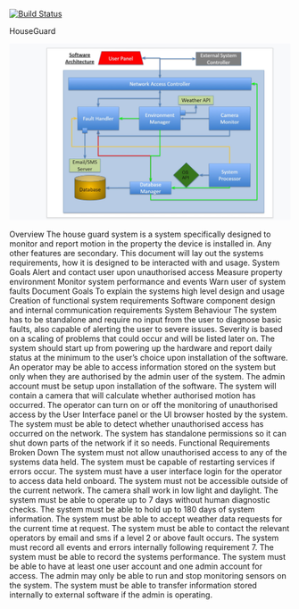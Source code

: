 [![Build Status](https://dev.azure.com/simoncrowther95/simoncrowther95/_apis/build/status/Rubber-Duck-999.HouseGuard?branchName=master)](https://dev.azure.com/simoncrowther95/simoncrowther95/_build/latest?definitionId=6&branchName=master)


HouseGuard

![Architecture](/architecture.jpg)


Overview
The house guard system is a system specifically designed to monitor and report motion in the property the device is installed in. Any other features are secondary. This document will lay out the systems requirements, how it is designed to be interacted with and usage.
System Goals
Alert and contact user upon unauthorised access
Measure property environment
Monitor system performance and events
Warn user of system faults
Document Goals
To explain the systems high level design and usage
Creation of functional system requirements
Software component design and internal communication requirements
System Behaviour
The system has to be standalone and require no input from the user to diagnose basic faults, also capable of alerting the user to severe issues. Severity is based on a scaling of problems that could occur and will be listed later on. The system should start up from powering up the hardware and report daily status at the minimum to the user’s choice upon installation of the software.
An operator may be able to access information stored on the system but only when they are authorised by the admin user of the system. The admin account must be setup upon installation of the software. The system will contain a camera that will calculate whether authorised motion has occurred. The operator can turn on or off the monitoring of unauthorised access by the User Interface panel or the UI browser hosted by the system.
The system must be able to detect whether unauthorised access has occurred on the network. The system has standalone permissions so it can shut down parts of the network if it so needs.
Functional Requirements Broken Down
The system must not allow unauthorised access to any of the systems data held.
The system must be capable of restarting services if errors occur.
The system must have a user interface login for the operator to access data held onboard.
The system must not be accessible outside of the current network.
The camera shall work in low light and daylight.
The system must be able to operate up to 7 days without human diagnostic checks.
The system must be able to hold up to 180 days of system information.
The system must be able to accept weather data requests for the current time at request.
The system must be able to contact the relevant operators by email and sms if a level 2 or above fault occurs.
The system must record all events and errors internally following requirement 7.
The system must be able to record the systems performance.
The system must be able to have at least one user account and one admin account for access.
The admin may only be able to run and stop monitoring sensors on the system.
The system must be able to transfer information stored internally to external software if the admin is operating.

